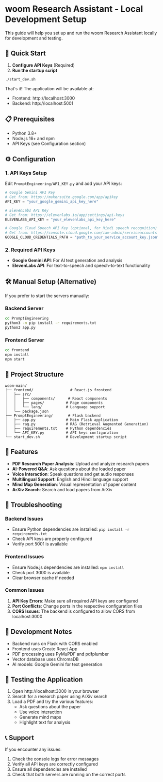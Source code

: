# woom Research Assistant - Local Development Setup

This guide will help you set up and run the woom Research Assistant locally for development and testing.

## 🚀 Quick Start

1. **Configure API Keys** (Required)
2. **Run the startup script**

```bash
./start_dev.sh
```

That's it! The application will be available at:
- Frontend: http://localhost:3000
- Backend: http://localhost:5001

## 📋 Prerequisites

- Python 3.8+ 
- Node.js 16+ and npm
- API Keys (see Configuration section)

## ⚙️ Configuration

### 1. API Keys Setup

Edit `PromptEngineering/API_KEY.py` and add your API keys:

```python
# Google Gemini API Key
# Get from: https://makersuite.google.com/app/apikey
API_KEY = "your_google_gemini_api_key_here"

# ElevenLabs API Key  
# Get from: https://elevenlabs.io/app/settings/api-keys
ELEVENLABS_API_KEY = "your_elevenlabs_api_key_here"

# Google Cloud Speech API Key (optional, for Hindi speech recognition)
# Get from: https://console.cloud.google.com/iam-admin/serviceaccounts
GOOGLE_CLOUD_CREDENTIALS_PATH = "path_to_your_service_account_key.json"
```

### 2. Required API Keys

- **Google Gemini API**: For AI text generation and analysis
- **ElevenLabs API**: For text-to-speech and speech-to-text functionality

## 🛠️ Manual Setup (Alternative)

If you prefer to start the servers manually:

### Backend Server
```bash
cd PromptEngineering
python3 -m pip install -r requirements.txt
python3 app.py
```

### Frontend Server
```bash
cd frontend
npm install
npm start
```

## 📁 Project Structure

```
woom-main/
├── frontend/                 # React.js frontend
│   ├── src/
│   │   ├── components/      # React components
│   │   ├── pages/          # Page components
│   │   └── lang/           # Language support
│   └── package.json
├── PromptEngineering/       # Flask backend
│   ├── app.py              # Main Flask application
│   ├── rag.py              # RAG (Retrieval Augmented Generation)
│   ├── requirements.txt    # Python dependencies
│   └── API_KEY.py          # API keys configuration
└── start_dev.sh            # Development startup script
```

## 🔧 Features

- **PDF Research Paper Analysis**: Upload and analyze research papers
- **AI-Powered Q&A**: Ask questions about the loaded paper
- **Voice Interaction**: Speak questions and get audio responses
- **Multilingual Support**: English and Hindi language support
- **Mind Map Generation**: Visual representation of paper content
- **ArXiv Search**: Search and load papers from ArXiv

## 🐛 Troubleshooting

### Backend Issues
- Ensure Python dependencies are installed: `pip install -r requirements.txt`
- Check API keys are properly configured
- Verify port 5001 is available

### Frontend Issues
- Ensure Node.js dependencies are installed: `npm install`
- Check port 3000 is available
- Clear browser cache if needed

### Common Issues
1. **API Key Errors**: Make sure all required API keys are configured
2. **Port Conflicts**: Change ports in the respective configuration files
3. **CORS Issues**: The backend is configured to allow CORS from localhost:3000

## 📝 Development Notes

- Backend runs on Flask with CORS enabled
- Frontend uses Create React App
- PDF processing uses PyMuPDF and pdfplumber
- Vector database uses ChromaDB
- AI models: Google Gemini for text generation

## 🎯 Testing the Application

1. Open http://localhost:3000 in your browser
2. Search for a research paper using ArXiv search
3. Load a PDF and try the various features:
   - Ask questions about the paper
   - Use voice interaction
   - Generate mind maps
   - Highlight text for analysis

## 📞 Support

If you encounter any issues:
1. Check the console logs for error messages
2. Verify all API keys are correctly configured
3. Ensure all dependencies are installed
4. Check that both servers are running on the correct ports

